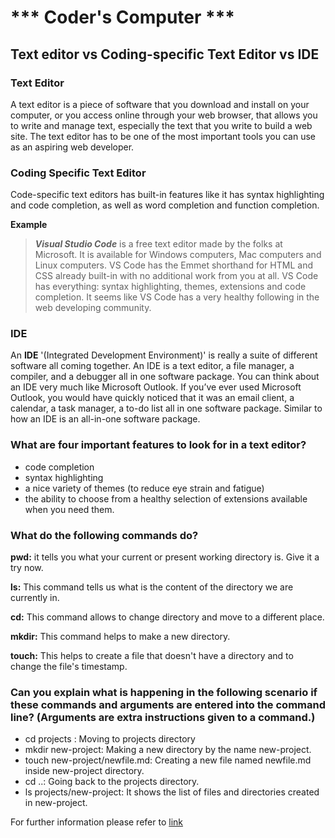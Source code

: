 
# *** Coder's Computer ***

## Text editor vs Coding-specific Text Editor vs IDE
### Text Editor
A text editor is a piece of software that you download and install on your computer, or you access online through your web browser, that allows you to write and manage text, especially the text that you write to build a web site. The text editor has to be one of the most important tools you can use as an aspiring web developer.

### Coding Specific Text Editor
Code-specific text editors has built-in features like it has syntax highlighting and code completion, as well as word completion and function completion. 

**Example** 

> ***Visual Studio Code*** is a free text editor made by the folks at Microsoft. It is available for Windows computers, Mac computers and Linux computers. VS Code has the Emmet shorthand for HTML and CSS already built-in with no additional work from you at all. VS Code has everything: syntax highlighting, themes, extensions and code completion. It seems like VS Code has a very healthy following in the web developing community.

### IDE
An **IDE** '(Integrated Development Environment)' is really a suite of different software all coming together. An IDE is a text editor, a file manager, a compiler, and a debugger all in one software package.
You can think about an IDE very much like Microsoft Outlook. If you’ve ever used Microsoft Outlook, you would have quickly noticed that it was an email client, a calendar, a task manager, a to-do list all in one software package. Similar to how an IDE is an all-in-one software package.

### What are four important features to look for in a text editor?

- code completion
- syntax highlighting 
- a nice variety of themes (to reduce eye strain and fatigue)
- the ability to choose from a healthy selection of extensions available when you need them.

### What do the following commands do?

**pwd:** it tells you what your current or present working directory is. Give it a try now.

**ls:** This command tells us what is the content of the directory we are currently in.

**cd:** This command allows to change directory and move to a different place.

**mkdir:** This command helps to make a new directory.

**touch:** This helps to create a file that doesn't have a directory and to change the file's timestamp.
 
### Can you explain what is happening in the following scenario if these commands and arguments are entered into the command line? (Arguments are extra instructions given to a command.)
- cd projects : Moving to projects directory
- mkdir new-project: Making a new directory by the name new-project.
- touch new-project/newfile.md: Creating a new file named newfile.md inside new-project directory.
- cd ..: Going back to the projects directory.
- ls projects/new-project:  It shows the list of files and directories created in new-project.

For further information please refer to [link](https://codefellows.github.io/code-102-guide/curriculum/class-02/Choosing-A-Text-Editor--The-Older-Coder.pdf) 
